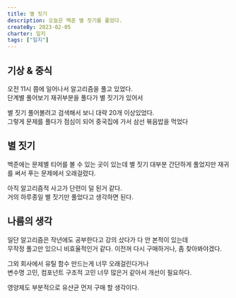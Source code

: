 ```yaml
---
title: 별 짓기
description: 오늘은 백준 별 짓기를 풀었다.
createBy: 2023-02-05
charter: 일지
tags: ["일지"]
---
```


## 기상 & 중식

오전 11시 쯤에 일어나서 알고리즘을 풀고 있었다.                  
단계별 풀어보기 재귀부분을 풀다가 별 짓기가 있어서            

별 짓기 풀어볼려고 검색해서 보니 대략 20개 이상있었다.           
그렇게 문제를 풀다가 점심이 되어 중국집에 가서 삼선 볶음밥을 먹었다


## 별 짓기

백준에는 문제별 티어를 볼 수 있는 곳이 있는데
별 짓기 대부분 간단하게 풀었지만 재귀를 써서 푸는 문제에서 오래걸렸다.              

아직 알고리즘적 사고가 단련이 덜 된거 같다.         
거의 하루종일 별 짓기만 풀었다고 생각하면 된다.

## 나름의 생각             

일단 알고리즘은 작년에도 공부한다고 강의 샀다가 다 안 본적이 있는데                     
무작정 풀고만 있으니 비효율적인거 같다. 이전꺼 다시 구매하거나, 좀 찾아봐야겠다.             

그외 회사에서 유틸 함수 만드는게 너무 오래걸린다거나                
변수명 고민, 컴포넌트 구조적 고민 너무 많은거 같아서 개선이 필요하다.           

영양제도 부분적으로 유샨균 먼저 구매 할 생각이다.



